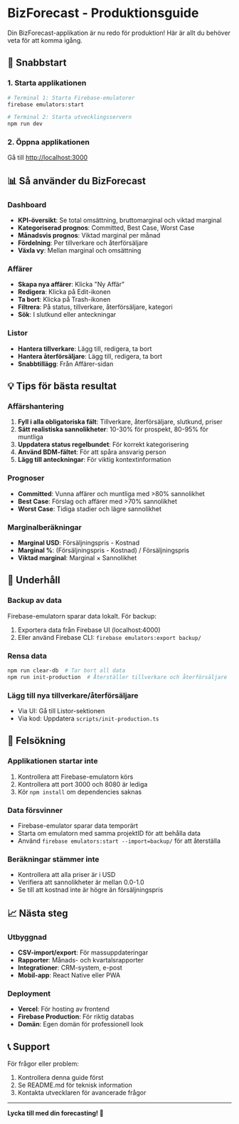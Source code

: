 # BizForecast - Produktionsguide

Din BizForecast-applikation är nu redo för produktion! Här är allt du behöver veta för att komma igång.

## 🚀 Snabbstart

### 1. Starta applikationen
```bash
# Terminal 1: Starta Firebase-emulatorer
firebase emulators:start

# Terminal 2: Starta utvecklingsservern
npm run dev
```

### 2. Öppna applikationen
Gå till [http://localhost:3000](http://localhost:3000)

## 📊 Så använder du BizForecast

### Dashboard
- **KPI-översikt**: Se total omsättning, bruttomarginal och viktad marginal
- **Kategoriserad prognos**: Committed, Best Case, Worst Case
- **Månadsvis prognos**: Viktad marginal per månad
- **Fördelning**: Per tillverkare och återförsäljare
- **Växla vy**: Mellan marginal och omsättning

### Affärer
- **Skapa nya affärer**: Klicka "Ny Affär"
- **Redigera**: Klicka på Edit-ikonen
- **Ta bort**: Klicka på Trash-ikonen
- **Filtrera**: På status, tillverkare, återförsäljare, kategori
- **Sök**: I slutkund eller anteckningar

### Listor
- **Hantera tillverkare**: Lägg till, redigera, ta bort
- **Hantera återförsäljare**: Lägg till, redigera, ta bort
- **Snabbtillägg**: Från Affärer-sidan

## 💡 Tips för bästa resultat

### Affärshantering
1. **Fyll i alla obligatoriska fält**: Tillverkare, återförsäljare, slutkund, priser
2. **Sätt realistiska sannolikheter**: 10-30% för prospekt, 80-95% för muntliga
3. **Uppdatera status regelbundet**: För korrekt kategorisering
4. **Använd BDM-fältet**: För att spåra ansvarig person
5. **Lägg till anteckningar**: För viktig kontextinformation

### Prognoser
- **Committed**: Vunna affärer och muntliga med >80% sannolikhet
- **Best Case**: Förslag och affärer med >70% sannolikhet  
- **Worst Case**: Tidiga stadier och lägre sannolikhet

### Marginalberäkningar
- **Marginal USD**: Försäljningspris - Kostnad
- **Marginal %**: (Försäljningspris - Kostnad) / Försäljningspris
- **Viktad marginal**: Marginal × Sannolikhet

## 🔧 Underhåll

### Backup av data
Firebase-emulatorn sparar data lokalt. För backup:
1. Exportera data från Firebase UI (localhost:4000)
2. Eller använd Firebase CLI: `firebase emulators:export backup/`

### Rensa data
```bash
npm run clear-db  # Tar bort all data
npm run init-production  # Återställer tillverkare och återförsäljare
```

### Lägg till nya tillverkare/återförsäljare
- Via UI: Gå till Listor-sektionen
- Via kod: Uppdatera `scripts/init-production.ts`

## 🚨 Felsökning

### Applikationen startar inte
1. Kontrollera att Firebase-emulatorn körs
2. Kontrollera att port 3000 och 8080 är lediga
3. Kör `npm install` om dependencies saknas

### Data försvinner
- Firebase-emulator sparar data temporärt
- Starta om emulatorn med samma projektID för att behålla data
- Använd `firebase emulators:start --import=backup/` för att återställa

### Beräkningar stämmer inte
- Kontrollera att alla priser är i USD
- Verifiera att sannolikheter är mellan 0.0-1.0
- Se till att kostnad inte är högre än försäljningspris

## 📈 Nästa steg

### Utbyggnad
- **CSV-import/export**: För massuppdateringar
- **Rapporter**: Månads- och kvartalsrapporter
- **Integrationer**: CRM-system, e-post
- **Mobil-app**: React Native eller PWA

### Deployment
- **Vercel**: För hosting av frontend
- **Firebase Production**: För riktig databas
- **Domän**: Egen domän för professionell look

## 📞 Support

För frågor eller problem:
1. Kontrollera denna guide först
2. Se README.md för teknisk information
3. Kontakta utvecklaren för avancerade frågor

---

**Lycka till med din forecasting! 🎯**
